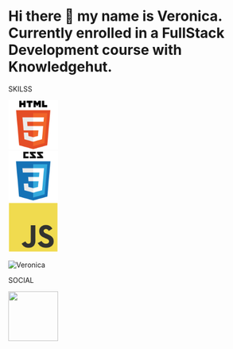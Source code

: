 <h1> Hi there 👋 my name is Veronica. Currently enrolled in a FullStack Development course with Knowledgehut. </h1>

<!--
**vramirez2022/vramirez2022** is a ✨ _special_ ✨ repository because its `README.md` (this file) appears on your GitHub profile.

Here are some ideas to get you started:

- 🔭 I’m currently working on creating websites.
- 🌱 I’m currently learning how to code.
- 👯 I’m looking to collaborate on with anyone willing to exchange ideas.
- 🤔 I’m looking for help with ideas and coding projects.
- 📫 You can reach me in git hub.
- ⚡ Fun fact: I love astrology and the stars.
-->
SKILSS
<div> <img src="https://raw.githubusercontent.com/devicons/devicon/master/icons/html5/html5-original-wordmark.svg" alt"html5" style="width: 100px; height: 100px;"> </div>
<div> <img src="https://raw.githubusercontent.com/devicons/devicon/master/icons/css3/css3-original-wordmark.svg" alt"css3" 
style="width: 100px; height: 100px;"> </div>
<div> <img src="https://raw.githubusercontent.com/devicons/devicon/master/icons/javascript/javascript-original.svg" alt"javascript" 
  style="width: 100px; height: 100px;"></div>

<p align="left"> <img src="http://www.nasa.gov/sites/default/files/thumbnails/image/potw1940a.jpg" alt="Veronica"/> </p>

SOCIAL
<div> <img src="https://cdn.jsdelivr.net/npm/simple-icons@3.0.1/icons/linkedin.svg" alt"linkedin" style="width: 100px; height: 100px;">
  </div> 
           

